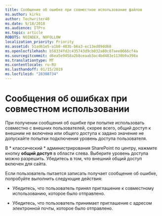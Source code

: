 ```yaml
---
title: Сообщение об ошибке при совместное использование файлов
ms.author: kirks
author: Techwriter40
ms.date: 9/18/2018
ms.audience: ITPro
ms.topic: article
ROBOTS: NOINDEX, NOFOLLOW
localization_priority: Priority
ms.assetid: 51ad61e5-a1b8-483b-b6a3-ec13ed09dd68
ms.openlocfilehash: b58334fd2c435743d9cb032a80c07aee0666cf4a
ms.sourcegitcommit: d6ea5e9458a2b8ceaab3ac4bd483e1130b9a398a
ms.translationtype: MT
ms.contentlocale: ru-RU
ms.lasthandoff: 01/15/2019
ms.locfileid: "28308734"
---
```

# <a name="error-messages-when-sharing"></a>Сообщения об ошибках при совместном использовании

При получении сообщения об ошибке при попытке использовать совместно с внешних пользователей, скорее всего, общий доступ к внешним не включена или общего доступа к задано значение не допускайте попытки подключения уровень доступа пользователя.
  
В * классический * администрирования SharePoint по центру, нажмите кнопку **общий доступ** в области слева. Выберите уровень доступа можно разрешить. Убедитесь в том, что внешний общий доступ включен для сайта. 
  
Если пользователь пытается записать получает сообщение об ошибке, попробуйте выполнить следующие действия:
  
- Убедитесь, что пользователь принял приглашение к совместному использованию, которое было отправлено.
    
- Убедитесь, что пользователь принимает приглашение с адресом электронной почты, которое было отправлено.
    

